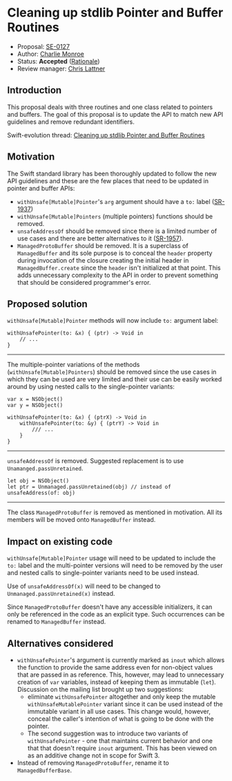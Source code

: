# Cleaning up stdlib Pointer and Buffer Routines

* Proposal: [SE-0127](0127-cleaning-up-stdlib-ptr-buffer.md)
* Author: [Charlie Monroe](https://github.com/charlieMonroe)
* Status: **Accepted** ([Rationale](https://lists.swift.org/pipermail/swift-evolution-announce/2016-July/000262.html))
* Review manager: [Chris Lattner](http://github.com/lattner)

## Introduction

This proposal deals with three routines and one class related to pointers and buffers.
The goal of this proposal is to update the API to match new API guidelines and remove 
redundant identifiers.

Swift-evolution thread: [Cleaning up stdlib Pointer and Buffer Routines](http://thread.gmane.org/gmane.comp.lang.swift.evolution/23093)

## Motivation

The Swift standard library has been thoroughly updated to follow the new API guidelines and these are
the few places that need to be updated in pointer and buffer APIs:

- `withUnsafe[Mutable]Pointer`'s `arg` argument should have a `to:` label ([SR-1937](https://bugs.swift.org/browse/SR-1937))
- `withUnsafe[Mutable]Pointers` (multiple pointers) functions should be removed.
- `unsafeAddressOf` should be removed since there is a limited number of use cases and there are 
better alternatives to it ([SR-1957](https://bugs.swift.org/browse/SR-1937)).
- `ManagedProtoBuffer` should be removed. It is a superclass of `ManagedBuffer` and its
sole purpose is to conceal the `header` property during invocation of the closure 
creating the initial header in `ManagedBuffer.create` since the `header` isn't 
initialized at that point. This adds unnecessary complexity to the API in order to
prevent something that should be considered programmer's error.

## Proposed solution

`withUnsafe[Mutable]Pointer` methods will now include `to:` argument label:

```
withUnsafePointer(to: &x) { (ptr) -> Void in
	// ...
}
```

---

The multiple-pointer variations of the methods (`withUnsafe[Mutable]Pointers`) should
be removed since the use cases in which they can be used are very limited and their use can be
easily worked around by using nested calls to the single-pointer variants:

```
var x = NSObject() 
var y = NSObject() 

withUnsafePointer(to: &x) { (ptrX) -> Void in
	withUnsafePointer(to: &y) { (ptrY) -> Void in
		/// ...
	}
}
```

---

`unsafeAddressOf` is removed. Suggested replacement is to use `Unamanged.passUnretained`.

```
let obj = NSObject()
let ptr = Unmanaged.passUnretained(obj) // instead of unsafeAddress(of: obj)
```

---

The class `ManagedProtoBuffer` is removed as mentioned in motivation. All its members
will be moved onto `ManagedBuffer` instead.


## Impact on existing code

`withUnsafe[Mutable]Pointer` usage will need to be updated to include the `to:` label
and the multi-pointer versions will need to be removed by the user and nested calls to single-pointer 
variants need to be used instead.

Use of `unsafeAddressOf(x)` will need to be changed to `Unmanaged.passUnretained(x)`
 instead.

Since `ManagedProtoBuffer` doesn't have any accessible initializers, it can only be
referenced in the code as an explicit type. Such occurrences can be renamed to
`ManagedBuffer` instead.

## Alternatives considered

- `withUnsafePointer`'s argument is currently marked as `inout` which allows the function
to provide the same address even for non-object values that are passed in as reference.
This, however, may lead to unnecessary creation of `var` variables, instead of keeping
them as immutable (`let`). Discussion on the mailing list brought up two suggestions:
	- eliminate `withUnsafePointer` altogether and only keep the mutable `withUnsafeMutablePointer`
	  variant since it can be used instead of the immutable variant in all use cases. This change
	  would, however, conceal the caller's intention of what is going to be done with the pointer.
	- The second suggestion was to introduce two variants of `withUnsafePointer` - one that maintains
	  current behavior and one that that doesn't require `inout` argument. This has been viewed on as 
	  an additive change not in scope for Swift 3.
- Instead of removing `ManagedProtoBuffer`, rename it to `ManagedBufferBase`.
